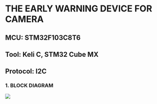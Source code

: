 # THE EARLY WARNING DEVICE FOR CAMERA

## MCU: STM32F103C8T6
## Tool: Keli C, STM32 Cube MX
## Protocol: I2C


### 1. BLOCK DIAGRAM
<img src="https://github.com/thanhphongK19/STM32/assets/108928423/26561100-4021-459e-8dbf-f01cd47617d0">
